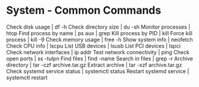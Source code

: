 # System - Common Commands

Check disk usage | df -h
Check directory size | du -sh <directory>
Monitor processes | htop
Find process by name | ps aux | grep <name>
Kill process by PID | kill <pid>
Force kill process | kill -9 <pid>
Check memory usage | free -h
Show system info | neofetch
Check CPU info | lscpu
List USB devices | lsusb
List PCI devices | lspci
Check network interfaces | ip addr
Test network connectivity | ping <host>
Check open ports | ss -tulpn
Find files | find <path> -name <pattern>
Search in files | grep -r <pattern> <path>
Archive directory | tar -czf archive.tar.gz <directory>
Extract archive | tar -xzf archive.tar.gz
Check systemd service status | systemctl status <service>
Restart systemd service | systemctl restart <service>

